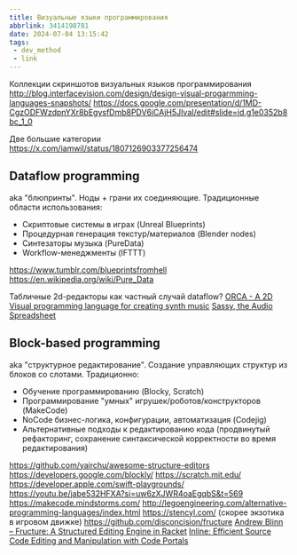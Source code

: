 ```yaml
---
title: Визуальные языки программирования
abbrlink: 3414198781
date: 2024-07-04 13:15:42
tags:
 - dev_method
 - link
---
```


Коллекции скриншотов визуальных языков программирования
http://blog.interfacevision.com/design/design-visual-progarmming-languages-snapshots/
https://docs.google.com/presentation/d/1MD-CgzODFWzdpnYXr8bEgysfDmb8PDV6iCAjH5JIvaI/edit#slide=id.g1e0352b8bc_1_0

Две большие категории
https://x.com/iamwil/status/1807126903377256474

## Dataflow programming
aka "блюпринты". Ноды + грани их соединяющие. Традиционные области использования:
- Скриптовые системы в играх (Unreal Blueprints)
- Процедурная генерация текстур/материалов (Blender nodes)
- Синтезаторы музыка (PureData)
- Workflow-менеджменты (IFTTT)


https://www.tumblr.com/blueprintsfromhell
https://en.wikipedia.org/wiki/Pure_Data

Табличные 2d-редакторы как частный случай dataflow?
[ORCA - A 2D Visual programming language for creating synth music](https://youtu.be/gSFrBFBd7vY?si=oPkR1cmMqFPmW1FW)
[Sassy, the Audio Spreadsheet](https://www.youtube.com/watch?v=jTG8-WlCMOY)

## Block-based programming
aka "структурное редактирование". Создание управляющих структур из блоков со слотами. Традиционно:
- Обучение программированию (Blocky, Scratch)
- Программирование "умных" игрушек/роботов/конструкторов (MakeCode)
- NoCode бизнес-логика, конфигурации, автоматизация (Codejig)
- Альтернативные подходы к редактированию кода
(продвинутый рефакторинг, сохранение синтаксической корректности во время редактирования)

https://github.com/yairchu/awesome-structure-editors
https://developers.google.com/blockly/
https://scratch.mit.edu/
https://developer.apple.com/swift-playgrounds/
https://youtu.be/jabe532HFXA?si=uw6zXJWR4oaEgqbS&t=569
https://makecode.mindstorms.com/
http://legoengineering.com/alternative-programming-languages/index.html
https://stencyl.com/ (скорее экзотика в игровом движке)
https://github.com/disconcision/fructure
[Andrew Blinn – Fructure: A Structured Editing Engine in Racket](https://www.youtube.com/watch?v=CnbVCNIh1NA)
[Inline: Efficient Source Code Editing and Manipulation with Code Portals](https://www.youtube.com/watch?v=NQ5h2Ibw6ck)

